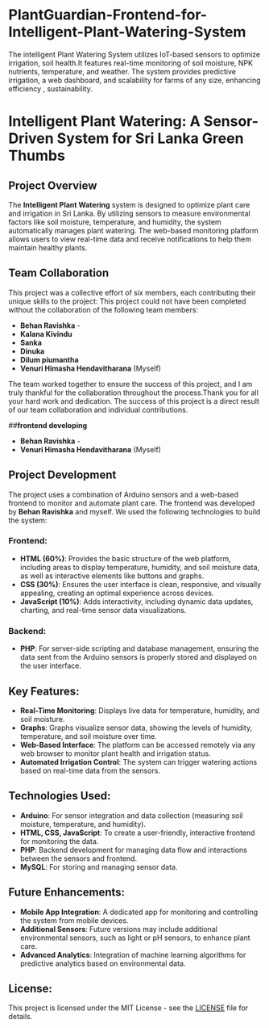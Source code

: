 # PlantGuardian-Frontend-for-Intelligent-Plant-Watering-System
The intelligent Plant  Watering System utilizes IoT-based sensors to optimize irrigation, soil health.It features real-time monitoring of soil moisture, NPK nutrients, temperature, and weather. The system provides predictive irrigation, a web dashboard, and scalability for farms of any size, enhancing efficiency , sustainability.
# Intelligent Plant Watering: A Sensor-Driven System for Sri Lanka Green Thumbs

## Project Overview
The **Intelligent Plant Watering** system is designed to optimize plant care and irrigation in Sri Lanka. By utilizing sensors to measure environmental factors like soil moisture, temperature, and humidity, the system automatically manages plant watering. The web-based monitoring platform allows users to view real-time data and receive notifications to help them maintain healthy plants.

## Team Collaboration
This project was a collective effort of six members, each contributing their unique skills to the project:
This project could not have been completed without the collaboration of the following team members:

- **Behan Ravishka** -
- **Kalana Kivindu**
- **Sanka**
- **Dinuka**
- **Dilum piumantha**
- **Venuri Himasha Hendavitharana** (Myself)

The team worked together to ensure the success of this project, and I am truly thankful for the collaboration throughout the process.Thank you for all your hard work and dedication. The success of this project is a direct result of our team collaboration and individual contributions.

##**frontend developing**
- **Behan Ravishka** -
- **Venuri Himasha Hendavitharana** (Myself)
  
## Project Development
The project uses a combination of Arduino sensors and a web-based frontend to monitor and automate plant care. The frontend was developed by **Behan Ravishka** and myself. We used the following technologies to build the system:

### Frontend:
- **HTML (60%)**: Provides the basic structure of the web platform, including areas to display temperature, humidity, and soil moisture data, as well as interactive elements like buttons and graphs.
- **CSS (30%)**: Ensures the user interface is clean, responsive, and visually appealing, creating an optimal experience across devices.
- **JavaScript (10%)**: Adds interactivity, including dynamic data updates, charting, and real-time sensor data visualizations.

### Backend:
- **PHP**: For server-side scripting and database management, ensuring the data sent from the Arduino sensors is properly stored and displayed on the user interface.

## Key Features:
- **Real-Time Monitoring**: Displays live data for temperature, humidity, and soil moisture.
- **Graphs**: Graphs visualize sensor data, showing the levels of humidity, temperature, and soil moisture over time.
- **Web-Based Interface**: The platform can be accessed remotely via any web browser to monitor plant health and irrigation status.
- **Automated Irrigation Control**: The system can trigger watering actions based on real-time data from the sensors.

## Technologies Used:
- **Arduino**: For sensor integration and data collection (measuring soil moisture, temperature, and humidity).
- **HTML, CSS, JavaScript**: To create a user-friendly, interactive frontend for monitoring the data.
- **PHP**: Backend development for managing data flow and interactions between the sensors and frontend.
- **MySQL**: For storing and managing sensor data.

## Future Enhancements:
- **Mobile App Integration**: A dedicated app for monitoring and controlling the system from mobile devices.
- **Additional Sensors**: Future versions may include additional environmental sensors, such as light or pH sensors, to enhance plant care.
- **Advanced Analytics**: Integration of machine learning algorithms for predictive analytics based on environmental data.




## License:
This project is licensed under the MIT License - see the [LICENSE](LICENSE) file for details.
